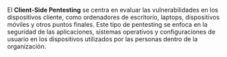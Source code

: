 El **Client-Side Pentesting** se centra en evaluar las vulnerabilidades en los dispositivos cliente, como ordenadores de escritorio, laptops, dispositivos móviles y otros puntos finales. Este tipo de pentesting se enfoca en la seguridad de las aplicaciones, sistemas operativos y configuraciones de usuario en los dispositivos utilizados por las personas dentro de la organización.